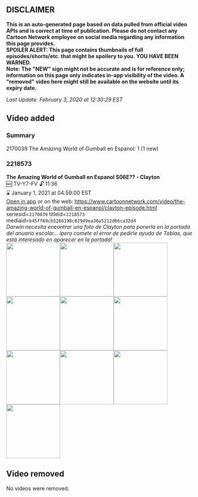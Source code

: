 ## DISCLAIMER
**This is an auto-generated page based on data pulled from official video APIs and is correct at time of publication. Please do not contact any Cartoon Network employee on social media regarding any information this page provides.**  
**SPOILER ALERT: This page contains thumbnails of full episodes/shorts/etc. that might be spoilery to you. YOU HAVE BEEN WARNED.**  
**Note: The "NEW" sign might not be accurate and is for reference only; information on this page only indicates in-app visibility of the video. A "removed" video here might still be available on the website until its expiry date.**  

_Last Update: February 3, 2020 at 12:30:29 EST_
## Video added
### Summary
2170039 The Amazing World of Gumball en Espanol: 1 (1 new)  
### 2218573
**The Amazing World of Gumball en Espanol S06E?? - Clayton**  
🆕 TV-Y7-FV 🔓 11:36  
⌛ January 1, 2021 at 04:59:00 EST  
[Open in app](https://tinyurl.com/u49hn9z) or on the web: https://www.cartoonnetwork.com/video/the-amazing-world-of-gumball-en-espanol/clayton-episode.html  
seriesid=`2170039` titleid=`2218573` mediaid=`b45ff69cb5266198c02949ea36a5212d66ca32d4`  
_Darwin necesita encontrar una foto de Clayton para ponerla en la portada del anuario escolar... ipero comete el error de pedirle ayuda de Tobías, que está interesado en aparecer en la portada!_  
<a href="https://s3.amazonaws.com/cartoonorchestrator/2218573_001_1280x720.jpg"><img src="https://s3.amazonaws.com/cartoonorchestrator/2218573_001_640x360.jpg" height="144px" /></a><a href="https://s3.amazonaws.com/cartoonorchestrator/2218573_002_1280x720.jpg"><img src="https://s3.amazonaws.com/cartoonorchestrator/2218573_002_640x360.jpg" height="144px" /></a><a href="https://s3.amazonaws.com/cartoonorchestrator/2218573_003_1280x720.jpg"><img src="https://s3.amazonaws.com/cartoonorchestrator/2218573_003_640x360.jpg" height="144px" /></a><a href="https://s3.amazonaws.com/cartoonorchestrator/2218573_004_1280x720.jpg"><img src="https://s3.amazonaws.com/cartoonorchestrator/2218573_004_640x360.jpg" height="144px" /></a><a href="https://s3.amazonaws.com/cartoonorchestrator/2218573_005_1280x720.jpg"><img src="https://s3.amazonaws.com/cartoonorchestrator/2218573_005_640x360.jpg" height="144px" /></a><a href="https://s3.amazonaws.com/cartoonorchestrator/2218573_006_1280x720.jpg"><img src="https://s3.amazonaws.com/cartoonorchestrator/2218573_006_640x360.jpg" height="144px" /></a><a href="https://s3.amazonaws.com/cartoonorchestrator/2218573_007_1280x720.jpg"><img src="https://s3.amazonaws.com/cartoonorchestrator/2218573_007_640x360.jpg" height="144px" /></a><a href="https://s3.amazonaws.com/cartoonorchestrator/2218573_008_1280x720.jpg"><img src="https://s3.amazonaws.com/cartoonorchestrator/2218573_008_640x360.jpg" height="144px" /></a><a href="https://s3.amazonaws.com/cartoonorchestrator/2218573_009_1280x720.jpg"><img src="https://s3.amazonaws.com/cartoonorchestrator/2218573_009_640x360.jpg" height="144px" /></a><a href="https://s3.amazonaws.com/cartoonorchestrator/2218573_010_1280x720.jpg"><img src="https://s3.amazonaws.com/cartoonorchestrator/2218573_010_640x360.jpg" height="144px" /></a>
## Video removed
No videos were removed.  
